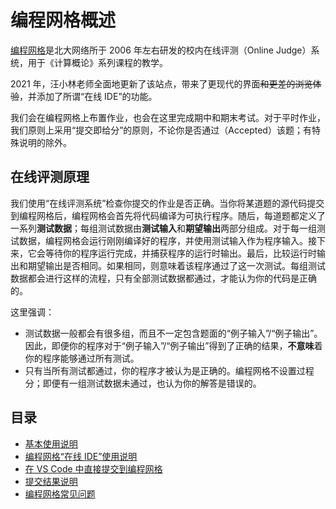 # 编程网格概述

[编程网格](https://programming.pku.edu.cn)是北大网络所于 2006 年左右研发的校内在线评测（Online Judge）系统，用于《计算概论》系列课程的教学。

2021 年，汪小林老师全面地更新了该站点，带来了更现代的界面<del>和更差的浏览体验</del>，并添加了所谓“在线 IDE”的功能。

我们会在编程网格上布置作业，也会在这里完成期中和期末考试。对于平时作业，我们原则上采用“提交即给分”的原则，不论你是否通过（Accepted）该题；有特殊说明的除外。

## 在线评测原理

我们使用“在线评测系统”检查你提交的作业是否正确。当你将某道题的源代码提交到编程网格后，编程网格会首先将代码编译为可执行程序。随后，每道题都定义了一系列**测试数据**；每组测试数据由**测试输入**和**期望输出**两部分组成。对于每一组测试数据，编程网格会运行刚刚编译好的程序，并使用测试输入作为程序输入。接下来，它会等待你的程序运行完成，并捕获程序的运行时输出。最后，比较运行时输出和期望输出是否相同。如果相同，则意味着该程序通过了这一次测试。每组测试数据都会进行这样的流程，只有全部测试数据都通过，才能认为你的代码是正确的。

这里强调：
- 测试数据一般都会有很多组，而且不一定包含题面的“例子输入”/“例子输出”。因此，即便你的程序对于“例子输入”/“例子输出”得到了正确的结果，**不意味**着你的程序能够通过所有测试。
- 只有当所有测试都通过，你的程序才被认为是正确的。编程网格不设置过程分；即便有一组测试数据未通过，也认为你的解答是错误的。

## 目录

- [基本使用说明](./basic)
- [编程网格“在线 IDE”使用说明](./ide)
- [在 VS Code 中直接提交到编程网格](./vscode)
- [提交结果说明](./submit_result)
- [编程网格常见问题](./faq)
